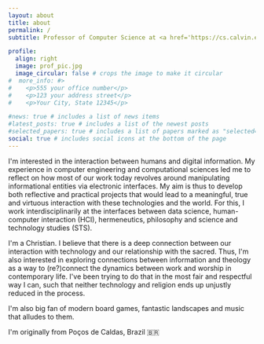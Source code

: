 ```yaml
---
layout: about
title: about
permalink: /
subtitle: Professor of Computer Science at <a href='https://cs.calvin.edu/'>Calvin University</a> #. Address. Contacts. Moto. Etc.

profile:
  align: right
  image: prof_pic.jpg
  image_circular: false # crops the image to make it circular
#  more_info: #>
#    <p>555 your office number</p>
#    <p>123 your address street</p>
#    <p>Your City, State 12345</p>

#news: true # includes a list of news items
#latest_posts: true # includes a list of the newest posts
#selected_papers: true # includes a list of papers marked as "selected={true}"
social: true # includes social icons at the bottom of the page
---
```


I'm interested in the interaction between humans and digital information. My experience in computer engineering and computational sciences led me to reflect on how most of our work today revolves around manipulating informational entities via electronic interfaces. My aim is thus to develop both reflective and practical projects that would lead to a meaningful, true and virtuous interaction with these technologies and the world. For this, I work interdisciplinarily at the interfaces between data science, human-computer interaction (HCI), hermeneutics, philosophy and science and technology studies (STS).

I'm a Christian. I believe that there is a deep connection between our interaction with technology and our relationship with the sacred. Thus, I'm also interested in exploring connections between information and theology as a way to (re?)connect the dynamics between work and worship in contemporary life. I've been trying to do that in the most fair and respectful way I can, such that neither technology and religion ends up unjustly reduced in the process.

I'm also big fan of modern board games, fantastic landscapes and music that alludes to them.

I'm originally from Poços de Caldas, Brazil :brazil: 
